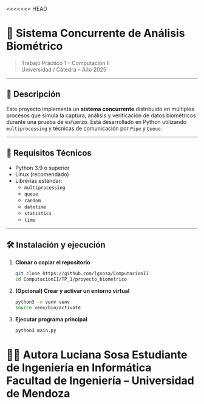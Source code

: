 <<<<<<< HEAD
# 🧠 Sistema Concurrente de Análisis Biométrico

> Trabajo Práctico 1 – Computación II  
> Universidad / Cátedra – Año 2025

---

## 📌 Descripción

Este proyecto implementa un **sistema concurrente** distribuido en múltiples procesos que simula la captura, análisis y verificación de datos biométricos durante una prueba de esfuerzo. Está desarrollado en Python utilizando `multiprocessing` y técnicas de comunicación por `Pipe` y `Queue`.

---

## 🔧 Requisitos Técnicos

- Python 3.9 o superior
- Linux (recomendado)
- Librerías estándar:
  - `multiprocessing`
  - `queue`
  - `random`
  - `datetime`
  - `statistics`
  - `time`

---

## 🛠️ Instalación y ejecución

1. **Clonar o copiar el repositorio**
   ```bash
   git clone https://github.com/lgsosa/ComputacionII
   cd ComputacionII/TP_1/proyecto_biometrico

2. **(Opcional) Crear y activar un entorno virtual**
   
   ```bash
   python3 -m venv venv
   source venv/bin/activate
   

3. **Ejecutar programa principal**
      ```bash
   python3 main.py

👩‍💻 Autora
Luciana Sosa
Estudiante de Ingeniería en Informática
Facultad de Ingeniería – Universidad de Mendoza
=======
